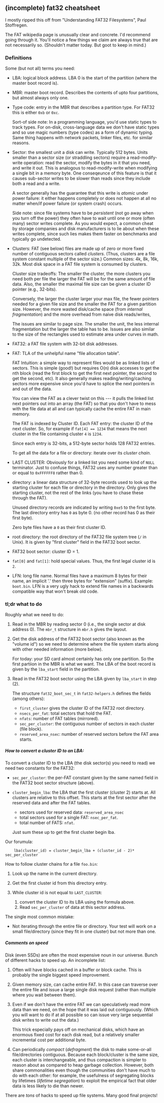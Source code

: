 ## (incomplete) fat32 cheatsheet 

I mostly ripped this off from "Understanding FAT32 Filesystems", Paul
Stoffregen.

The FAT wikipedia page is unusually clear and concrete.  I'd recommend
going through it.  You'll notice a few things we claim are always true
that are not necessarily so.  (Shouldn't matter today.  But goot to keep
in mind.)

### Definitions

Some (but not all) terms you need:

  - LBA: logical block address. LBA 0 is the start of the partition (where
    the master boot record is).

  - MBR: master boot record.  Describes the contents of upto four
    partitions, but almost always only one.

  - Type code: entry in the MBR that describes a partition type.  For
    FAT32 this is either `0xb` or `0xc`.

    Sort-of side note: In a programming language, you'd use static
    types to track types.  For on-disk, cross-language data we don't
    have static types and so use magic numbers (type codes) as a form
    of dynamic typing.  Same thing happens with network packets, linker
    files, etc. for similar reasons.

  - Sector: the smallest unit a disk can write.  Typically 512 bytes.
    Units smaller than a sector size (or straddling sectors) require
    a read-modify-write operation: read the sector, modify the bytes
    in it that you need, and write it out. This is analogous to
    read-modify-write when modifying a single bit in a memory byte.
    One conseqeunce of this feature is that it causes sub-sector writes
    to be slower than reads since they include both a read and a write.

    A sector generally has the guarantee that this write is *atomic*
    under power failure: it either happens completely or does not happen
    at all no matter when/if power failure (or system crash) occurs.

    Side note: since file systems have to be *persistent* (not go away
    when you turn off the power) they often have to wait until one or
    more (often many) sector writes complete.   As you would expect,
    a common cheat by storage companies and disk manufacturers is to lie
    about when these writes complete, since such lies makes them faster
    on benchmarks and typically go undetected.


  - Clusters: FAT (see below) files are made up of zero or more
    fixed number of contiguous sectors called *clusters*. (Thus,
    clusters are a file system constant multiple of the sector size.)
    Common sizes: 4k, 8k, 16k, 32k.  Most disk space in a FAT file system
    is consumed by clusters.

    Cluster size tradeoffs: The smaller the cluster, the more clusters
    you need both per file the larger the FAT will be for the same amount
    of file data.  Also, the smaller the maximal file size can be given
    a cluster ID pointer (e.g., 32-bits).

    Conversely, the larger the cluster larger your max file, the fewer
    pointers needed for a given file size and the smaller the FAT for
    a given partition size.  However, the more wasted disk/cache space
    (from *internal fragmentation*) and the more overhead from naive
    disk reads/writes,

    The issues are similar to page size.  The smaller the unit, the
    less internal fragmentation but the larger the table has to be.
    Issues are also similar to the size of the rectangles used to estimate
    area under curves in math.

  - FAT32: a FAT file system with 32-bit disk addresses.  
 
  - FAT: TLA of the unhelpful name "file allocation table".  

    FAT Intuition: a simple way to represent files would be as linked
    lists of sectors.  This is simple (good!) but requires O(n) disk
    accesses to get the nth block (read the first block to get the first
    next pointer, the second to get the second, etc).  It also generally
    makes reading/writing/caching sectors more expensive since you'd
    have to splice the next pointers in and out of the data.

    You can view the FAT as a clever  twist on this --- it pulls the
    linked list next pointers out into an array (the FAT) so that you
    don't have to mess with the file data at all and can typically cache
    the entire FAT in main memory.

    The FAT is indexed by Cluster ID.  Each FAT entry: the cluster ID
    of the next cluster.  So, for example if `fat[4] == 1234` that means
    the next cluster in the file containing cluster `4` is `1234`.

    Since each entry is 32-bits, a 512-byte sector holds 128 FAT32
    entries.

    To get all the data for a file or directory: iterate over its
    *cluster chain*.

  - LAST CLUSTER: Obviously for a linked list you need some kind of
    `NULL` terminator.  Just to confuse things, FAT32 uses any number
    greater than or equal to `0xFFFFFF8` rather than 0.

  - directory: a linear data structure of 32-byte records
    used to look up the starting cluster for each file or directory in
    the directory.  Only gives the starting cluster, not the rest of
    the links (you have to chase these through the FAT).

    Unused directory records are indicated by writing `0xe5` to the
    first byte.  The last directory entry has `0` as byte 0.
    (no other record has 0 as their first byte).

    Zero byte files have a `0` as their first cluster ID.

  - root directory: the root directory of the FAT32 file system
    tree (`/` in Unix).  It is given by "first cluster" field in the
    FAT32 boot sector.

  - FAT32 boot sector: cluster ID = 1.

  - `fat[0]` and `fat[1]`: hold special values.  Thus, the first legal
    cluster id is `2`.

  - LFN: long file name.  Normal files have a maximum 8 bytes
    for their name, an implicit '.'  then three bytes for "extension"
    (suffix).  Example: `boot.bin`.  LFN is a very ugly hack to extend
    file names in a backwards compatible way that won't break old code.


### tl;dr what to do

Roughly what we need to do:
  1. Read in the MBR by reading sector 0 (i.e., the single sector at disk
     address 0).  The `mbr_t` structure in `mbr.h` gives the layout.

  2. Get the disk address of the FAT32 boot sector (also known as the
     "volume id") so we need to determine where the file system starts
     along with other needed information (more below).

     For today: your SD card almost certainly has only one partition.
     So the first partiion in the MBR is what we want.  The LBA of the
     boot record is given by the `lba_start` field in the partition.

  3. Read in the FAT32 boot sector using the LBA given by `lba_start` in 
     step (2).

     The structure `fat32_boot_sec_t` in `fat32-helpers.h` defines the
     fields (among others):

       - `first_cluster` gives the cluster ID of the FAT32 root directory.
       - `nsecs_per_fat`: total sectors that hold the FAT. 
       - `nfats`: number of FAT tables (mirrored).
       - `sec_per_cluster`: the contiguous number of sectors in each cluster
         (file block).
       - `reserved_area_nsec`: number of reserved sectors before
         the FAT area starts.

##### How to convert a cluster ID to an LBA:

To convert a cluster ID to the LBA (the disk sector(s) you need to read)
we need two constants for the FAT32:

   - `sec_per_cluster`: the per-FAT constant given by the same named
     field in the FAT32 boot sector structure (above).

   - `cluster_begin_lba`: the LBA that the first cluster (cluster 2) starts at.
     All clusters are relative to this offset.  This starts at the first
     sector after the reserved data and after the FAT tables.  
       - sectors used for reserved data: `reserved_area_nsec`
       - total sectors used for a single FAT: `nsec_per_fat`.
       - total number of FATS: `nfat`.

     Just sum these up to get the first cluster begin lba.

Our forumula:

        lba(cluster_id) = cluster_begin_lba + (cluster_id - 2)* sec_per_cluster


How to follow cluster chains for a file `foo.bin`:
  1. Look up the name in the current directory.
  2. Get the first cluster id from this directory entry.
  3. While cluster id is not equal to `LAST_CLUSTER`:  

       1. convert the cluster ID to its LBA using the formula above.
       2. Read `sec_per_cluster` of data at this sector address.

The single most common mistake:
  - Not iterating through the entire file or directory.  Your test
    will work on a small file/directory (since they fit in one cluster)
    but not more than one.

##### Comments on speed 

Disk (even SSDs) are often the most expensive noun in our universe.
Bunch of different hacks to speed up.  An incomplete list:

  1. Often will have blocks cached in a buffer or block cache.  This is
     probably the single biggest speed improvement.  
  2. Given memory size, can cache entire FAT.  In this case
     can traverse over the entire file and issue a large single
     disk request (rather than multiple where you wait between them).
  3. Even if we don't have the entire FAT we can speculatively read more
     data than we need, on the hope that it was laid out contiguously.
     (Which you will want to do if at all possible so can issue very
     large sequential disk writes to write out the data.)

     This trick especially pays off on mechanical disks, which have an
     enormous fixed cost for each disk read, but a relatively smaller
     incremental cost per additional byte.

  4. Can periodically *compact* (*defragment*) the disk to make
     some-or-all file/directories contiguous.  Because each block/cluster
     is the same size, each cluster is interchangeable, and thus
     compaction is simpler to reason about as compared to heap garbage
     collection.  However, both share commonalities even though the
     communities don't have much to do with each other: for example,
     the usefulness of segregating blocks by lifetimes (*lifetime
     segregation*) to exploit the empirical fact that older data is less
     likely to die than newer.

There are *tons* of hacks to speed up file systems.  Many good final
projects!
